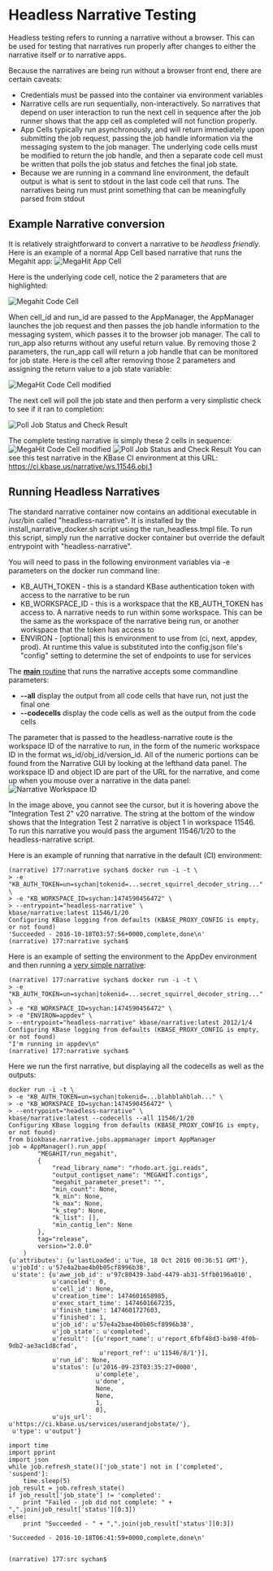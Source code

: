 # Headless Narrative Testing

Headless testing refers to running a narrative without a browser. This can be used for
testing that narratives run properly after changes to either the narrative itself
or to narrative apps.

Because the narratives are being run without a browser front end, there are certain
caveats:

* Credentials must be passed into the container via environment variables
* Narrative cells are run sequentially, non-interactively. So narratives that depend
on user interaction to run the next cell in sequence after the job runner shows that
the app cell as completed will not function properly.
* App Cells typically run asynchronously, and will return immediately upon submitting
the job request, passing the job handle information via the messaging system to the
job manager. The underlying code cells must be modified to return the job handle,
and then a separate code cell must be written that polls the job status and fetches
the final job state.
* Because we are running in a command line environment, the default output is what
is sent to stdout in the last code cell that runs. The narratives being run must
print something that can be meaningfully parsed from stdout

## Example Narrative conversion

It is relatively straightforward to convert a narrative to be _headless friendly_. Here
is an example of a normal App Cell based narrative that runs the Megahit app:
![MegaHit App Cell](../images/MegaHitAppCell.png)

Here is the underlying code cell, notice the 2 parameters that are highlighted:

![Megahit Code Cell](../images/MegaHitCodeCell.png)

When cell_id and run_id are passed to the AppManager, the AppManager launches the job
request and then passes the job handle information to the messaging system, which passes
it to the browser job manager. The call to run_app also returns without any useful
return value. By removing those 2 parameters, the run_app call will return a job handle
that can be monitored for job state. Here is the cell after removing those 2 parameters
and assigning the return value to a job state variable:

![MegaHit Code Cell modified](../images/MegaHitCodeCell2.png)

The next cell will poll the job state and then perform a very simplistic check to see
if it ran to completion:

![Poll Job Status and Check Result](../images/PollJobStatusCodeCell.png)

The complete testing narrative is simply these 2 cells in sequence:
![MegaHit Code Cell modified](../images/MegaHitCodeCell2.png)
![Poll Job Status and Check Result](../images/PollJobStatusCodeCell.png)
You can see this test narrative in the KBase CI environment at this URL:
https://ci.kbase.us/narrative/ws.11546.obj.1

## Running Headless Narratives

The standard narrative container now contains an additional executable in /usr/bin called
"headless-narrative". It is installed by the install_narrative_docker.sh script using
the run_headless.tmpl file. To run this script, simply run the narrative docker container
but override the default entrypoint with "headless-narrative".

You will need to pass in the following environment variables via -e parameters on the
docker run command line:
* KB_AUTH_TOKEN - this is a standard KBase authentication token with access to the narrative to be run
* KB_WORKSPACE_ID - this is a workspace that the KB_AUTH_TOKEN has access to. A narrative needs to run within some
workspace. This can be the same as the workspace of the narrative being run, or another workspace that the token has access to
* ENVIRON - [optional] this is environment to use from (ci, next, appdev, prod). At runtime this
value is substituted into the config.json file's "config" setting to determine the set of endpoints
to use for services

The [__main__ routine](../../src/biokbase/narrative/exporter/run_narrative.py#L126) that runs the
narrative accepts some commandline parameters:

* **--all** display the output from all code cells that have run, not just the final one
* **--codecells** display the code cells as well as the output from the code cells

The parameter that is passed to the headless-narrative route is the workspace ID of the
narrative to run, in the form of the numeric workspace ID in the format ws_id/obj_id/version_id.
All of the numeric portions can be found from the Narrative GUI by looking at the lefthand
data panel. The workspace ID and object ID are part of the URL for the narrative, and
come up when you mouse over a narrative in the data panel:
![Narrative Workspace ID](../images/NarrativeID.png)

 In the image above, you cannot see the cursor, but it is hovering above the "Integration Test 2" v20
 narrative. The string at the bottom of the window shows that the Integration Test 2 narrative is
 object 1 in workspace 11546. To run this narrative you would pass the argument 11546/1/20 to the
 headless-narrative script.

 Here is an example of running that narrative in the default (CI) environment:
 ~~~
 (narrative) 177:narrative sychan$ docker run -i -t \
> -e "KB_AUTH_TOKEN=un=sychan|tokenid=...secret_squirrel_decoder_string..." \
> -e "KB_WORKSPACE_ID=sychan:1474590456472" \
> --entrypoint="headless-narrative" \
kbase/narrative:latest 11546/1/20
Configuring KBase logging from defaults (KBASE_PROXY_CONFIG is empty, or not found)
'Succeeded - 2016-10-18T03:57:56+0000,complete,done\n'
(narrative) 177:narrative sychan$ 
~~~

Here is an example of setting the environment to the AppDev environment and then running a
[very simple narrative](https://appdev.kbase.us/narrative/ws.2012.obj.1):
~~~
(narrative) 177:narrative sychan$ docker run -i -t \
> -e "KB_AUTH_TOKEN=un=sychan|tokenid=...secret_squirrel_decoder_string..." \
> -e "KB_WORKSPACE_ID=sychan:1474590456472" \
> -e "ENVIRON=appdev" \
> --entrypoint="headless-narrative" kbase/narrative:latest 2012/1/4
Configuring KBase logging from defaults (KBASE_PROXY_CONFIG is empty, or not found)
"I'm running in appdev\n"
(narrative) 177:narrative sychan$
~~~

Here we run the first narrative, but displaying all the codecells as well as the outputs:
~~~
docker run -i -t \
> -e "KB_AUTH_TOKEN=un=sychan|tokenid=...blahblahblah..." \
> -e "KB_WORKSPACE_ID=sychan:1474590456472" \
> --entrypoint="headless-narrative" \
kbase/narrative:latest --codecells --all 11546/1/20
Configuring KBase logging from defaults (KBASE_PROXY_CONFIG is empty, or not found)
from biokbase.narrative.jobs.appmanager import AppManager
job = AppManager().run_app(
        "MEGAHIT/run_megahit",
        {
            "read_library_name": "rhodo.art.jgi.reads",
            "output_contigset_name": "MEGAHIT.contigs",
            "megahit_parameter_preset": "",
            "min_count": None,
            "k_min": None,
            "k_max": None,
            "k_step": None,
            "k_list": [],
            "min_contig_len": None
        },
        tag="release",
        version="2.0.0"
    )
{u'attributes': {u'lastLoaded': u'Tue, 18 Oct 2016 00:36:51 GMT'},
 u'jobId': u'57e4a2bae4b0b05cf8996b38',
 u'state': {u'awe_job_id': u'97c80439-3abd-4479-ab31-5ffb0196a010',
            u'canceled': 0,
            u'cell_id': None,
            u'creation_time': 1474601658985,
            u'exec_start_time': 1474601667235,
            u'finish_time': 1474601727603,
            u'finished': 1,
            u'job_id': u'57e4a2bae4b0b05cf8996b38',
            u'job_state': u'completed',
            u'result': [{u'report_name': u'report_6fbf48d3-ba98-4f0b-9db2-ae3ac1d8cfad',
                         u'report_ref': u'11546/8/1'}],
            u'run_id': None,
            u'status': [u'2016-09-23T03:35:27+0000',
                        u'complete',
                        u'done',
                        None,
                        None,
                        1,
                        0],
            u'ujs_url': u'https://ci.kbase.us/services/userandjobstate/'},
 u'type': u'output'}

import time
import pprint
import json
while job.refresh_state()['job_state'] not in ['completed', 'suspend']:
    time.sleep(5)
job_result = job.refresh_state()
if job_result['job_state'] != 'completed':
    print "Failed - job did not complete: " + ",".join(job_result['status'][0:3])
else:
    print "Succeeded - " + ",".join(job_result['status'][0:3])

'Succeeded - 2016-10-18T06:41:59+0000,complete,done\n'


(narrative) 177:src sychan$ 
~~~

